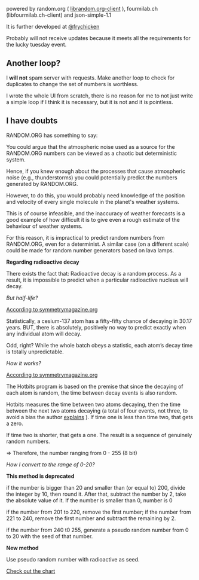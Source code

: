 powered by random.org ( [librandom.org-client](https://github.com/bobdinh139/HostImage/tree/master/lib) ), fourmilab.ch (libfourmilab.ch-client) and json-simple-1.1

It is further developed at [@frychicken](https://github.com/frychicken/TrueRandomNumberGenerator)

Probably will not receive updates because it meets all the requirements for the lucky tuesday event.

## Another loop?

I **will not** spam server with requests. Make another loop to check for duplicates to change the set of numbers is worthless.

I wrote the whole UI from scratch, there is no reason for me to not just write a simple loop if I think it is necessary, but it is not and it is pointless.  

## I have doubts 

RANDOM.ORG has something to say:

You could argue that the atmospheric noise used as a source for the RANDOM.ORG numbers can be viewed as a chaotic but deterministic system. 

Hence, if you knew enough about the processes that cause atmospheric noise (e.g., thunderstorms) you could potentially predict the numbers generated by RANDOM.ORG.

However, to do this, you would probably need knowledge of the position and velocity of every single molecule in the planet's weather systems.

This is of course infeasible, and the inaccuracy of weather forecasts is a good example of how difficult it is to give even a rough estimate of the behaviour of weather systems.

For this reason, it is impractical to predict random numbers from RANDOM.ORG, even for a determinist. A similar case (on a different scale) could be made for random number generators based on lava lamps.

**Regarding radioactive decay**

There exists the fact that:
Radioactive decay is a random process. As a result, it is impossible to predict when a particular radioactive nucleus will decay.

_But half-life?_

[According to symmetrymagazine.org](https://www.symmetrymagazine.org/breaking/2009/03/30/real-random)

Statistically, a cesium-137 atom has a fifty-fifty chance of decaying in 30.17 years. BUT, there is absolutely, positively no way to predict exactly when any individual atom will decay. 

Odd, right? While the whole batch obeys a statistic, each atom’s decay time is totally unpredictable.

_How it works?_

[According to symmetrymagazine.org](https://www.symmetrymagazine.org/breaking/2009/03/30/real-random)

The Hotbits program is based on the premise that since the decaying of each atom is random, the time between decay events is also random.

Hotbits measures the time between two atoms decaying, then the time between the next two atoms decaying (a total of four events, not three, to avoid a bias the author [explains](http://www.fourmilab.ch/hotbits/how3.html) ). If time one is less than time two, that gets a zero. 

If time two is shorter, that gets a one. The result is a sequence of genuinely random numbers.

=> Therefore, the number ranging from 0 - 255 (8 bit)

_How I convert to the range of 0-20?_

**This method is deprecated**

if the number is bigger than 20 and smaller than (or equal to) 200, divide the integer by 10, then round it. After that, subtract the number by 2, take the absolute value of it. If the number is smaller than 0, number is 0

if the number from 201 to 220, remove the first number; if the number from 221 to 240, remove the first number and subtract the remaining by 2.

if the number from 240 t0 255, generate a pseudo random number from 0 to 20 with the seed of that number. 

**New method**

Use pseudo random number with radioactive as seed.

[Check out the chart](https://docs.google.com/spreadsheets/d/11usG9jF-tGYgwij4w4gTLmZh_e0ht_K78Oe94NylSgo/edit?usp=sharing)


 